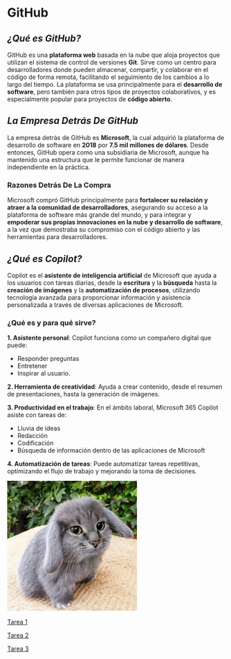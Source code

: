 # GitHub

## *¿Qué es GitHub?*
GitHub es una **plataforma web** basada en la nube que aloja proyectos que utilizan el sistema de control de versiones **Git**. Sirve como un centro para desarrolladores donde pueden almacenar, compartir, y colaborar en el código de forma remota, facilitando el seguimiento de los cambios a lo largo del tiempo. La plataforma se usa principalmente para el **desarrollo de software**, pero también para otros tipos de proyectos colaborativos, y es especialmente popular para proyectos de **código abierto**. 

## *La Empresa Detrás De GitHub* 
La empresa detrás de GitHub es **Microsoft**, la cual adquirió la plataforma de desarrollo de software en **2018** por **7.5 mil millones de dólares**. Desde entonces, GitHub opera como una subsidiaria de Microsoft, aunque ha mantenido una estructura que le permite funcionar de manera independiente en la práctica. 

### Razones Detrás De La Compra
Microsoft compró GitHub principalmente para **fortalecer su relación y atraer a la comunidad de desarrolladores**, asegurando su acceso a la plataforma de software más grande del mundo, y para integrar y **empoderar sus propias innovaciones en la nube y desarrollo de software**, a la vez que demostraba su compromiso con el código abierto y las herramientas para desarrolladores. 

## *¿Qué es Copilot?*
Copilot es el **asistente de inteligencia artificial** de Microsoft que ayuda a los usuarios con tareas diarias, desde la **escritura** y la **búsqueda** hasta la **creación de imágenes** y la **automatización de procesos**, utilizando tecnología avanzada para proporcionar información y asistencia personalizada a través de diversas aplicaciones de Microsoft. 

### ¿Qué es y para qué sirve?
**1. Asistente personal**: Copilot funciona como un compañero digital que puede:
 - Responder preguntas
 - Entretener
 - Inspirar al usuario.

**2. Herramienta de creatividad**: Ayuda a crear contenido, desde el resumen de presentaciones, hasta la generación de imágenes.

**3. Productividad en el trabajo**: En el ámbito laboral, Microsoft 365 Copilot asiste con tareas de:
 - Lluvia de ideas
 - Redacción
 - Codificación
 - Búsqueda de información dentro de las aplicaciones de Microsoft 

**4. Automatización de tareas**: Puede automatizar tareas repetitivas, optimizando el flujo de trabajo y mejorando la toma de decisiones. 

![imagen to wapa](img/cabbit.webp)

[Tarea 1](Tarea1/README.md)

[Tarea 2](Tarea2/README.md)

[Tarea 3](Tarea3/README.md)
